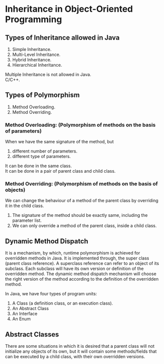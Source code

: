 # Inheritance in Object-Oriented Programming

## Types of Inheritance allowed in Java

1. Simple Inheritance.
2. Multi-Level Inheritance.
3. Hybrid Inheritance.
4. Hierarchical Inheritance.

Multiple Inheritance is not allowed in Java.  
C/C++.

## Types of Polymorphism  
1. Method Overloading.  
2. Method Overriding.

### Method Overloading: (Polymorphism of methods on the basis of parameters)
When we have the same signature of the method, but
1. different number of parameters.  
2. different type of parameters.

It can be done in the same class.  
It can be done in a pair of parent class and child class.

### Method Overriding: (Polymorphism of methods on the basis of objects)
We can change the behaviour of a method of the parent class
by overriding it in the child class. 

1. The signature of the method should be exactly same, including the
parameter list.
2. We can only override a method of the parent class, inside a 
child class. 

## Dynamic Method Dispatch
It is a mechanism, by which, runtime polymorphism is achieved for overridden methods
in Java.
It is implemented through, the super class (parent class reference).
A superclass reference can refer to an object of its subclass.
Each subclass will have its own version or definition of the overridden method.
The dynamic method dispatch mechanism will choose the right version of the method
according to the definition of the overridden method.  

In Java, we have four types of program units:
1. A Class (a definition class, or an execution class).
2. An Abstract Class
3. An Interface
4. An Enum


## Abstract Classes
There are some situations in which it is desired that a parent class will not initialize
any objects of its own, but it will contain some methods/fields that can be 
executed by a child class, with their own overridden versions.